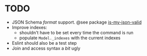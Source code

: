 # TODO
- JSON Schema *format* support. @see package [is-my-json-valid][1]
- Improve indexes:
  - shouldn't have to be set every time the command is run
  - populate `Model._indexes` with the current indexes
- Eslint should also be a test step
- Join and access syntax a *bit* ugly

[1]: https://npmjs.org/is-my-json-valid#custom-formats
